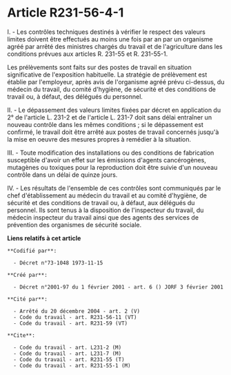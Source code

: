 # Article R231-56-4-1

I. - Les contrôles techniques destinés à vérifier le respect des valeurs limites doivent être effectués au moins une fois par
an par un organisme agréé par arrêté des ministres chargés du travail et de l'agriculture dans les conditions prévues aux
articles R. 231-55 et R. 231-55-1.

Les prélèvements sont faits sur des postes de travail en situation significative de l'exposition habituelle. La stratégie de
prélèvement est établie par l'employeur, après avis de l'organisme agréé prévu ci-dessus, du médecin du travail, du comité
d'hygiène, de sécurité et des conditions de travail ou, à défaut, des délégués du personnel.

II. - Le dépassement des valeurs limites fixées par décret en application du 2° de l'article L. 231-2 et de l'article L.
231-7 doit sans délai entraîner un nouveau contrôle dans les mêmes conditions ; si le dépassement est confirmé, le travail
doit être arrêté aux postes de travail concernés jusqu'à la mise en oeuvre des mesures propres à remédier à la situation.

III. - Toute modification des installations ou des conditions de fabrication susceptible d'avoir un effet sur les émissions
d'agents cancérogènes, mutagènes ou toxiques pour la reproduction doit être suivie d'un nouveau contrôle dans un délai de
quinze jours.

IV. - Les résultats de l'ensemble de ces contrôles sont communiqués par le chef d'établissement au médecin du travail et au
comité d'hygiène, de sécurité et des conditions de travail ou, à défaut, aux délégués du personnel. Ils sont tenus à la
disposition de l'inspecteur du travail, du médecin inspecteur du travail ainsi que des agents des services de prévention des
organismes de sécurité sociale.

**Liens relatifs à cet article**

	**Codifié par**:

	  - Décret n°73-1048 1973-11-15

	**Créé par**:

	  - Décret n°2001-97 du 1 février 2001 - art. 6 () JORF 3 février 2001

	**Cité par**:

	  - Arrêté du 20 décembre 2004 - art. 2 (V)
	  - Code du travail - art. R231-56-11 (VT)
	  - Code du travail - art. R231-59 (VT)

	**Cite**:

	  - Code du travail - art. L231-2 (M)
	  - Code du travail - art. L231-7 (M)
	  - Code du travail - art. R231-55 (T)
	  - Code du travail - art. R231-55-1 (M)
